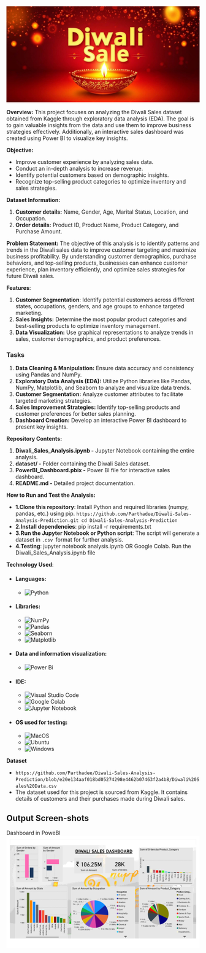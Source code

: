 <img src= "https://github.com/Parthadee/Diwali-Sales-Analysis-Prediction/blob/820f17aed5a0e9610dd3ce809cd2ed6eff421109/image/banner.jpeg" />

**Overview:** This project focuses on analyzing the Diwali Sales dataset obtained from Kaggle through exploratory data analysis (EDA). The goal is to gain valuable insights from the data and use them to improve business strategies effectively. Additionally, an interactive sales dashboard was created using Power BI to visualize key insights.

**Objective:** 
- Improve customer experience by analyzing sales data.
- Conduct an in-depth analysis to increase revenue.
- Identify potential customers based on demographic insights.
- Recognize top-selling product categories to optimize inventory and sales strategies.

**Dataset Information:** 

1. **Customer details:** Name, Gender, Age, Marital Status, Location, and Occupation.
2. **Order details:** Product ID, Product Name, Product Category, and Purchase Amount.

**Problem Statement:** The objective of this analysis is to identify patterns and trends in the Diwali sales data to improve customer targeting and maximize business profitability. By understanding customer demographics, purchase behaviors, and top-selling products, businesses can enhance customer experience, plan inventory efficiently, and optimize sales strategies for future Diwali sales.

**Features**:

1. **Customer Segmentation**: Identify potential customers across different states, occupations, genders, and age groups to enhance targeted marketing.
2. **Sales Insights:** Determine the most popular product categories and best-selling products to optimize inventory management.
3. **Data Visualization:** Use graphical representations to analyze trends in sales, customer demographics, and product preferences.
   
### Tasks
1. **Data Cleaning & Manipulation:** Ensure data accuracy and consistency using Pandas and NumPy.
2. **Exploratory Data Analysis (EDA):** Utilize Python libraries like Pandas, NumPy, Matplotlib, and Seaborn to analyze and visualize data trends.
3. **Customer Segmentation:** Analyze customer attributes to facilitate targeted marketing strategies.
4. **Sales Improvement Strategies:** Identify top-selling products and customer preferences for better sales planning.
5. **Dashboard Creation:** Develop an interactive Power BI dashboard to present key insights.

**Repository Contents:**

1. **Diwali_Sales_Analysis.ipynb -** Jupyter Notebook containing the entire analysis.
2. **dataset/ -** Folder containing the Diwali Sales dataset.
3. **PowerBI_Dashboard.pbix -** Power BI file for interactive sales dashboard.
4. **README.md -** Detailed project documentation.
 
**How to Run and Test the Analysis:**
- **1.Clone this repository**: Install Python and required libraries (numpy, pandas, etc.) using pip.
                   ```https://github.com/Parthadee/Diwali-Sales-Analysis-Prediction.git
                       cd Diwali-Sales-Analysis-Prediction```
 - **2.Install dependencies**: pip install -r requirements.txt
 - **3.Run the Jupyter Notebook or Python script**: The script will generate a dataset in ```.csv ```format for further analysis.
 - **4.Testing**: jupyter notebook analysis.ipynb OR Google Colab. Run the Diwali_Sales_Analysis.ipynb file
   
**Technology Used**:
- #### Languages:
  - ![Python](https://img.shields.io/badge/python-3670A0?style=for-the-badge&logo=python&logoColor=ffdd54)
- #### Libraries:
  - ![NumPy](https://img.shields.io/badge/numpy-%23013243.svg?style=for-the-badge&logo=numpy&logoColor=white)
  - ![Pandas](https://img.shields.io/badge/pandas-%23150458.svg?style=for-the-badge&logo=pandas&logoColor=white)
  - ![Seaborn](https://img.shields.io/badge/Seaborn-%23F7931E.svg?style=for-the-badge&logo=Seaborn&logoColor=white)
  - ![Matplotlib](https://img.shields.io/badge/Matplotlib-%23ffffff.svg?style=for-the-badge&logo=Matplotlib&logoColor=black)
- #### Data and information visualization:
  - ![Power Bi](https://img.shields.io/badge/power_bi-F2C811?style=for-the-badge&logo=powerbi&logoColor=black)
- #### IDE:
  - ![Visual Studio Code](https://img.shields.io/badge/Visual%20Studio%20Code-0078d7.svg?style=for-the-badge&logo=visual-studio-code&logoColor=white)
  - ![Google Colab](https://img.shields.io/badge/Google%20Colab-%23F9A825.svg?style=for-the-badge&logo=googlecolab&logoColor=white)
  - ![Jupyter Notebook](https://img.shields.io/badge/jupyter-%23FA0F00.svg?style=for-the-badge&logo=jupyter&logoColor=white)
- #### OS used for testing:
  - ![MacOS](https://img.shields.io/badge/mac%20os-000000?style=for-the-badge&logo=apple&logoColor=white)
  - ![Ubuntu](https://img.shields.io/badge/Ubuntu-E95420?style=for-the-badge&logo=ubuntu&logoColor=white)
  - ![Windows](https://img.shields.io/badge/Windows-0078D6?style=for-the-badge&logo=windows&logoColor=white)

**Dataset**
-  ``` https://github.com/Parthadee/Diwali-Sales-Analysis-Prediction/blob/e20e134aaf018bd05274298e4462b07463f2a4b8/Diwali%20Sales%20Data.csv ```
-  The dataset used for this project is sourced from Kaggle. It contains details of customers and their purchases made during Diwali sales.
## Output Screen-shots
Dashboard in PoweBI
<img src="https://github.com/Parthadee/Diwali-Sales-Analysis-Prediction/blob/e20e134aaf018bd05274298e4462b07463f2a4b8/image/img.jpg" />
